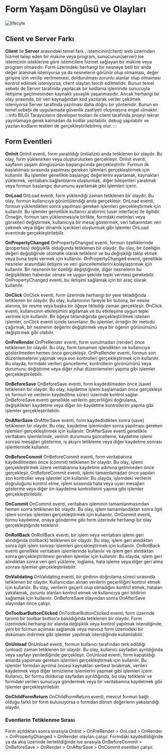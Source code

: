 ﻿# Form Yaşam Döngüsü ve Olayları

![lifecyle](https://docsbimser.blob.core.windows.net/imagecontainer/lifecycle-2be04462-9b6f-42e6-bd9d-cba48936a65d.png)

## Client ve Server Farkı

**Client** ile **Server** arasındaki temel fark , istemcinin(client) web üzerinden hizmet talep eden bir makine veya program, sunucunun(server) ise istemcinin isteklerine göre istemcilere hizmet sağlayan bir makine veya program olmasıdır.
Form üzerindeki herhangi bir nesneye belli bir anda değer atanmak isteniyorsa ya da nesnelerin görünür olup olmaması, değer girişine izin verilip verilmemesi, doldurulması zorunlu alanlar olup olmaması kontrol edilmek isteniyorsa, client olayları tercih edilmelidir. Bunun temel sebebi de Server tarafında yapılacak bir kodlama işleminde sunucuyla iletişime geçilmesinden kaynaklı yavaşlık yaşanmasıdır.
Ancak herhangi bir olay sırasında, bir veri kaynağından kod yazılarak veriler çekilmek isteniyorsa Server tarafında yazılması daha doğru bir yöntemdir. Bunun en temel sebebi de uygulamada güvenlik zaafiyeti oluşmasına engel olmaktır.
:::info BİLGİ
Tarayıcıların developer toolları ile client tarafında projeyi tekrar yayınlamaya gerek kalmadan da kodlar yazılabilir, debug yapılabilir ve yazılan kodların testleri de gerçekleştirilebilmiş olur.
:::

## Form Eventleri

**OnInit**
OnInit eventi, form yaratıldığı (initialize) anda tetiklenen bir olaydır. Bu olay, form yüklenirken veya oluşturulurken gerçekleşir.
OnInit eventi, sayfanın yaşam döngüsünün başlangıcında gerçekleştirilir. Formun ilk başlatılması sırasında yapılması gereken işlemleri gerçekleştirmek için kullanılır. Bu işlemler genellikle başlangıç değerlerini ayarlamak, kaynakları yüklemek, veritabanı bağlantılarını oluşturmak, diğer bileşenleri yaratmak veya formun başlangıç durumunu ayarlamak gibi işlemleri içerir. 

**OnLoad**
OnLoad eventi, form yüklendiği zaman tetiklenen bir olaydır. Bu olay, formun kullanıcıya görüntülendiği anda gerçekleşir.
OnLoad eventi,  formun yüklendikten sonra yapılması gereken işlemleri gerçekleştirmek için kullanılır. Bu işlemler genellikle kullanıcı arabirimi (user interface) ile ilgilidir. Örneğin, formun tam yüklenmesiyle birlikte, formdaki metinleri veya görselleri değiştirmek, kullanıcıya bir mesaj göstermek, veri tabanından veri çekmek veya diğer dinamik içerikleri oluşturmak gibi işlemler OnLoad eventinde gerçekleştirilebilir.

**OnPropertyChanged**
OnPropertyChanged eventi, formun özelliklerinde (properties) değişiklik olduğunda tetiklenen bir olaydır. Bu olay, bir özelliğin değeri değiştiğinde otomatik olarak tetiklenir ve bu değişikliği takip etmek veya buna tepki vermek için kullanılır.
OnPropertyChanged eventi, genellikle nesneler arasındaki iletişimi ve veri güncellemelerini kolaylaştırmak için kullanılır. Bir nesnenin bir özelliği değiştiğinde, diğer nesnelerin bu değişiklikten haberdar olması ve uygun şekilde tepki vermesi gerekebilir. OnPropertyChanged eventi, bu iletişimi sağlamak için bir araç olarak kullanılır.

**OnClick**
OnClick eventi, form üzerinde herhangi bir yere tıkladığında tetiklenen bir olaydır. Bu olay, kullanıcının fareyle bir butona, bir nesne alanına, bir resme veya başka bir öğeye tıkladığı zaman gerçekleşir.
OnClick eventi, kullanıcının etkileşimini algılamak ve bu etkileşime uygun tepki vermek için kullanılır. Bir öğeye tıklandığında gerçekleştirilmek istenen işlemler, onClick eventi içinde tanımlanır. Bu işlemler, örneğin bir metodu çağırmak, bir nesnenin değerini değiştirmek veya bir öğenin görünümünü değiştirmek gibi olabilir.

**OnPreRender**
OnPreRender eventi, form sunulmadan (render) önce tetiklenen bir olaydır. Bu olay, form tamamen işlendikten ve kullanıcıya gösterilmeden hemen önce gerçekleşir.
OnPreRender eventi, formun son düzenlemelerini yapmak veya son kontrolleri gerçekleştirmek için kullanılır. Bu olayda, formdaki verileri güncelleme, kontrollerin görünümünü veya durumunu değiştirme veya diğer nihai düzenlemeleri yapma gibi işlemler gerçekleştirilebilir.

**OnBeforeSave**
OnBeforeSave eventi, form kaydedilmeden önce (save) tetiklenen bir olaydır. Bu olay, kaydetme işlemi başlamadan önce gerçekleşir ve formun ve verilerin kaydedilme süreci üzerinde kontrol sağlar.
OnBeforeSave eventi genellikle verilerin geçerliliğini doğrulama, değişiklikleri kaydetme veya diğer ön-kaydetme kontrollerini yapma gibi işlemler gerçekleştirilebilir.

**OnAfterSave**
OnAfterSave eventi, form kaydedildikten sonra (save) tetiklenen bir olaydır. Bu olay, kaydetme işleminden sonra yapılması gereken işlemleri gerçekleştirmek için kullanılır.
OnAfterSave eventi genellikle veritabanı işlemlerinde, verinin durumunu güncelleme, kaydetme işlemi sonrası mesajları gösterme, iş akışını tetikleme veya diğer kaydetme sonrası işlemlerinde kullanılır.

**OnBeforeCommit**
OnBeforeCommit eventi, form veritabanına kaydedilmeden önce (commit) tetiklenen bir olaydır. Bu olay, işlemi gerçekleştirmek üzere veritabanına kaydetme adımına gelinmeden önce gerçekleşir.
OnBeforeCommit eventi,  işlemi tamamlamadan önce yapılan son kontroller veya işlemler için kullanılır. Bu olayda, işlemdeki verilerin doğruluğunu kontrol etme, işlem sırasında hata veya uyarı mesajları gösterme veya diğer ön-kaydetme kontrollerini yapma gibi işlemler gerçekleştirilebilir.

**OnCommit**
OnCommit eventi, veritabanı işleminin tamamlanmasından hemen sonra tetiklenen bir olaydır. Bu olay, işlem tamamlandıktan sonra ilgili işlem sonrası işlemleri gerçekleştirmek için kullanılır.
OnCommit eventi, formu kaydetme, onaya gönderme gibi form üzerinde herhangi bir olay gerçekleştiğinde tetiklenir.

**OnRollBack**
OnRollBack eventi, bir işlem veya veritabanı işlemi geri alındığında (rollback) tetiklenen bir olaydır. Bu olay, işlem geri alındıktan sonra ilgili işlem sonrası işlemleri gerçekleştirmek için kullanılır.
OnRollBack eventi genellikle veritabanı işlemlerinde kullanılır ve işlem geri alındıktan sonra gerçekleştirilmesi gereken işlemler için kullanılır. Bu olayda, işlem geri alındıktan sonra veri geri yükleme, loglama, hata işleme veya diğer geri alma sonrası işlemler gerçekleştirilebilir.

**OnValidating**
OnValidating eventi, bir girdinin doğrulama süreci sırasında tetiklenen bir olaydır. Kullanıcıdan alınan verilerin geçerliliğini kontrol etmek için kullanılır. Bu olay, verilerin geçerli olup olmadığını kontrol etmek, hataları yakalamak, zorunlu alanları kontrol etmek ve kullanıcıya geri bildirim sağlamak için kullanılır. OnBeforeSave olayından sonra OnAfterSave olayından önce çalışır.

**OnToolbarButtonClicked**
OnToolbarButtonClicked eventi, form üzerinde tanımlı bir toolbar button'a basıldığında tetiklenen bir olaydır. Form üzerindeki herhangi bir alanda değişiklik veya kontrol yapılmak istendiğinde, yeni bir formun açılması sağlamak veya mevcut form üzerindeki bir dokümanı indirmek gibi işlemler yapılmak istendiğinde kullanılabilir. 

**OnUnload**
OnUnload eventi, formun kullanıcı tarafından terk edildiği (unload) zaman tetiklenen bir olaydır. Bu olay, kullanıcı sayfadan ayrıldığında veya sayfayı yenilediğinde gerçekleşir.
OnUnload eventi, form kapatıldığı anlarda yapılması gereken işlemleri gerçekleştirmek için kullanılır. Bu işlemler formdan ayrılma öncesi kaynakları serbest bırakmak, verileri kaydetmek veya diğer temizleme işlemlerini yapmak gibi işlemleri içerir.
Kullanıcı, bir formu doldurup sayfadan ayrıldığında, bu olay tetiklenir ve formdaki verileri sunucuya göndermek veya bir veritabanına kaydetmek gibi işlemler gerçekleştirilebilir.

**OnChildFormReturn**
OnChildFormReturn eventi, mevcut formun bağlı olduğu farklı bir form bulunuyorsa o formdan dönen değerlerin yakalandığı olaydır.

### Eventlerin Tetiklenme Sırası
Form açıldıktan sonra sırasıyla OnInit > OnPreRender > OnLoad > OnRender > OnPropertyChanged > OnRender olayları çalışır. Formdaki kaydedildiğinde ya da akış üzerinde ilerletildiğinde ise sırasıyla OnBeforeCommit > OnBeforeSave > OnRender > OnAfterSave > OnCommit eventleri çalışır.

